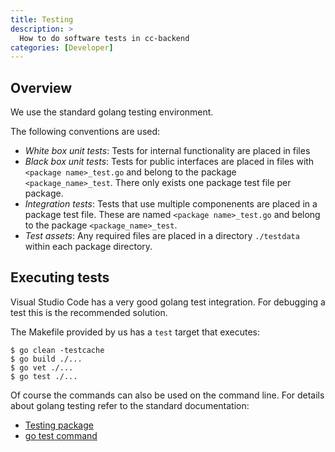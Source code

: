 ```yaml
---
title: Testing
description: >
  How to do software tests in cc-backend
categories: [Developer]
---
```

## Overview

We use the standard golang testing environment.

The following conventions are used:

* *White box unit tests*: Tests for internal functionality are placed in files
* *Black box unit tests*: Tests for public interfaces are placed in files
with `<package name>_test.go` and belong to the package `<package_name>_test`.
There only exists one package test file per package.
* *Integration tests*: Tests that use multiple componenents are placed in a
package test file. These are named `<package name>_test.go` and belong to the
package `<package_name>_test`.
* *Test assets*: Any required files are placed in a directory `./testdata`
within each package directory.

## Executing tests

Visual Studio Code has a very good golang test integration.
For debugging a test this is the recommended solution.

The Makefile provided by us has a `test` target that executes:
```
$ go clean -testcache
$ go build ./...
$ go vet ./...
$ go test ./...
```

Of course the commands can also be used on the command line.
For details about golang testing refer to the standard documentation:

* [Testing package](https://pkg.go.dev/testing)
* [go test command](https://pkg.go.dev/cmd/go#hdr-Test_packages)
